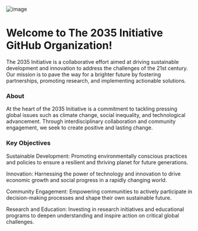 ![image](https://github.com/The2035Initiative/Buffer_Protocol_2035_Initiative_draft/assets/141206781/a801039a-1760-48e7-915c-76a41e71eac8)
# Welcome to The 2035 Initiative GitHub Organization!

The 2035 Initiative is a collaborative effort aimed at driving sustainable development and innovation to address the challenges of the 21st century. Our mission is to pave the way for a brighter future by fostering partnerships, promoting research, and implementing actionable solutions.

### About

At the heart of the 2035 Initiative is a commitment to tackling pressing global issues such as climate change, social inequality, and technological advancement. Through interdisciplinary collaboration and community engagement, we seek to create positive and lasting change.

### Key Objectives

Sustainable Development: Promoting environmentally conscious practices and policies to ensure a resilient and thriving planet for future generations.

Innovation: Harnessing the power of technology and innovation to drive economic growth and social progress in a rapidly changing world.

Community Engagement: Empowering communities to actively participate in decision-making processes and shape their own sustainable future.

Research and Education: Investing in research initiatives and educational programs to deepen understanding and inspire action on critical global challenges.
